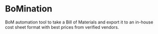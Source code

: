 # BoMination
BoM automation tool to take a Bill of Materials and export it to an in-house cost sheet format with best prices from verified vendors.
